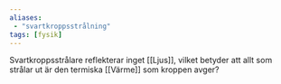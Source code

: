 ```yaml
---
aliases:
 - "svartkroppsstrålning"
tags: [fysik]
---
```


Svartkroppsstrålare reflekterar inget [[Ljus]], vilket betyder att allt som strålar ut är den termiska [[Värme]] som kroppen avger?